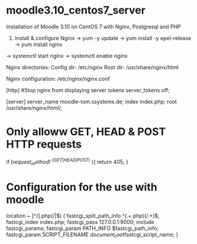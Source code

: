 # moodle3.10_centos7_server

Installation of Moodle 3.10 on CentOS 7 with Nginx, Postgresql and PHP

1. Install & configure Nginx
  -> yum -y update
  -> yum install -y epel-release
  -> yum install nginx

  -> systemctl start nginx
  -> systemctl enable nginx

  Nginx directories:
  Config dir: /etc/nginx
  Root dir: /usr/share/nginx/html

  Nginx configuration:
  /etc/nginx/nginx.conf

  [http]
  #Stop nginx from displaying server tokens
  server_tokens off;

  [server]
  server_name  moodle-tom.ssystems.de;
  index   index.php;
  root         /usr/share/nginx/html/;


  # Only alloww GET, HEAD & POST HTTP requests
  if ($request_method !~ ^(GET|HEAD|POST)$ ){
    return 405;
  }

  # Configuration for the use with moodle
  location ~ [^/]\.php(/|$) {
    fastcgi_split_path_info  ^(.+\.php)(/.+)$;
    fastcgi_index            index.php;
    fastcgi_pass             127.0.0.1:9000;
    include                  fastcgi_params;
    fastcgi_param   PATH_INFO	$fastcgi_path_info;
    fastcgi_param   SCRIPT_FILENAME $document_root$fastcgi_script_name;
  }
